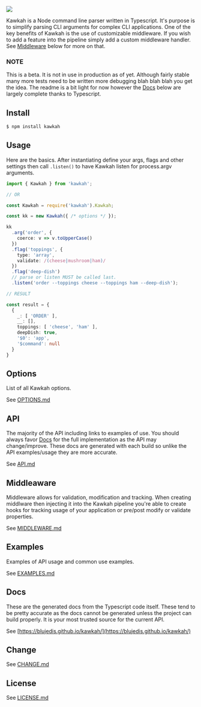 <p align="left">
  <a href="http://github.com/blujedis/kawkah"><img src="https://cdn.rawgit.com/blujedis/kawkah/master/assets/logo.png"></a>
</p>

Kawkah is a Node command line parser written in Typescript. It's purpose is to simplify parsing CLI arguments for complex CLI applications. One of the key benefits of Kawkah is the use of customizable middleware. If you wish to add a feature into the pipeline simply add a custom middleware handler. See [Middleware](#Middleware) below for more on that.

### NOTE

This is a beta. It is not in use in production as of yet. Although fairly stable many more tests need to be written more debugging blah blah blah you get the idea. The readme is a bit light for now however the [Docs](#Docs) below are largely complete thanks to Typescript.

## Install

```sh
$ npm install kawkah
```

## Usage

Here are the basics. After instantiating define your args, flags and other settings then call <code>.listen()</code> to have Kawkah listen for process.argv arguments.

```ts
import { Kawkah } from 'kawkah';

// OR

const Kawkah = require('kawkah').Kawkah;

const kk = new Kawkah({ /* options */ });

kk
  .arg('order', {
    coerce: v => v.toUpperCase()
  })
  .flag('toppings', {
    type: 'array',
    validate: /(cheese|mushroom|ham)/
  })
  .flag('deep-dish')
  // parse or listen MUST be called last.
  .listen('order --toppings cheese --toppings ham --deep-dish');

// RESULT

const result = {
  {
    _: [ 'ORDER' ],
    __: [],
    toppings: [ 'cheese', 'ham' ],
    deepDish: true,
    '$0': 'app',
    '$command': null
  }
}
```

## Options

List of all Kawkah options.

See [OPTIONS.md](/assets/OPTIONS.md)

## API

The majority of the API including links to examples of use. You should always favor [Docs](https://blujedis.github.io/kawkah/) for the full implementation as the API may change/improve. These docs are generated with each build so unlike the API examples/usage they are more accurate.

See [API.md](/assets/API.md)

## Middleaware

Middleware allows for validation, modification and tracking. When creating middlware then injecting it into the Kawkah pipeline you're able to create hooks for tracking usage of your application or pre/post modify or validate properties.

See [MIDDLEWARE.md](/assets/MIDDLEWARE.md)

## Examples

Examples of API usage and common use examples.

See [EXAMPLES.md](/assets/EXAMPLES.md)

## Docs

These are the generated docs from the Typescript code itself. These tend to be pretty accurate as the docs cannot be generated unless the project can build properly. It is your most trusted source for the current API.

See [https://blujedis.github.io/kawkah/](https://blujedis.github.io/kawkah/)

## Change

See [CHANGE.md](CHANGE.md)

## License

See [LICENSE.md](LICENSE)